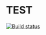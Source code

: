 # TEST

[![Build status](https://ci.appveyor.com/api/projects/status/37fs5y549txt1ru8?svg=true)](https://ci.appveyor.com/project/SashaMikheytseva/array-buffer)